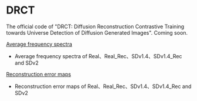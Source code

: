 # DRCT
The official code of "DRCT: Diffusion Reconstruction Contrastive Training towards Universe Detection of Diffusion Generated Images". Coming soon.

[Average frequency spectra](./AvergeFrequencySpectra.pdf)
- Average frequency spectra of Real、Real_Rec、SDv1.4、SDv1.4_Rec and SDv2

[Reconstruction error maps](./res_error.pdf)
- Reconstruction error maps of Real、Real_Rec、SDv1.4、SDv1.4_Rec and SDv2
